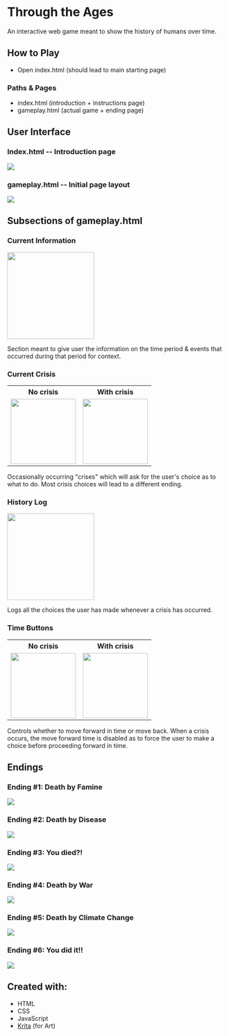 <h1>Through the Ages</h1>
An interactive web game meant to show the history of humans over time.

<h2>How to Play</h2>

- Open index.html (should lead to main starting page)

<h3>Paths & Pages</h3>
<ul>
    <li>index.html (introduction + instructions page)</li>
    <li>gameplay.html (actual game + ending page)</li>
</ul>

<h2>User Interface</h2>
<h3>Index.html -- Introduction page</h3>
<img src="images/index-ss.png">

<h3>gameplay.html -- Initial page layout</h3>
<img src="images/gameplay-ss.png">

<h2>Subsections of gameplay.html</h2>
<h3>Current Information</h3>
<img src="images/current-info.png" style="width: 200px;">
<p>Section meant to give user the information on the time period & events that occurred during that period for context.</p>

<h3>Current Crisis</h3>
<table>
    <tr>
        <th>No crisis</th>
        <th>With crisis</th>
    </tr>
    <tr>
        <td><img src="images/no-current-crisis.png" style="width: 150px;"></td>
        <td><img src="images/with-current-crisis.png" style="width: 150px;"></td>
    </tr>
</table>
<p>Occasionally occurring "crises" which will ask for the user's choice as to what to do. Most crisis choices will lead to a different ending.</p>

<h3>History Log</h3>
<img src="images/history.png" style="width: 200px;">
<p>Logs all the choices the user has made whenever a crisis has occurred.</p>

<h3>Time Buttons</h3>
<table>
    <tr>
        <th>No crisis</th>
        <th>With crisis</th>
    </tr>
    <tr>
        <td><img src="images/no-timeBtn.png" style="width: 150px;"></td>
        <td><img src="images/with-timeBtn.png" style="width: 150px;"></td>
    </tr>
</table>
<p>Controls whether to move forward in time or move back. When a crisis occurs, the move forward time is disabled as to force the user to make a choice before proceeding forward in time.</p>

<h2>Endings</h2>

<h3>Ending #1: Death by Famine</h3>
<img src="images/ending1.png">

<h3>Ending #2: Death by Disease</h3>
<img src="images/ending2.png">

<h3>Ending #3: You died?!</h3>
<img src="images/ending3.png">

<h3>Ending #4: Death by War</h3>
<img src="images/ending4.png">

<h3>Ending #5: Death by Climate Change</h3>
<img src="images/ending5.png">

<h3>Ending #6: You did it!!</h3>
<img src="images/ending6.png">

<h2>Created with:</h2>

- HTML
- CSS
- JavaScript
- <a href="https://krita.org/en/">Krita</a> (for Art)
